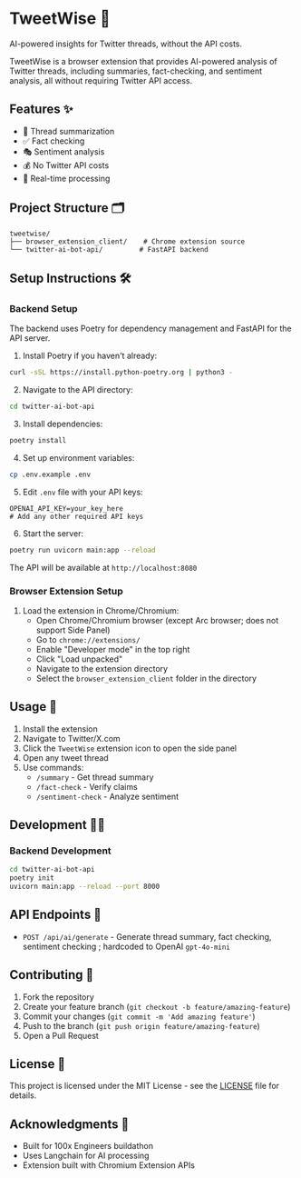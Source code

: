 # TweetWise 🧠

AI-powered insights for Twitter threads, without the API costs.

TweetWise is a browser extension that provides AI-powered analysis of Twitter threads, including summaries, fact-checking, and sentiment analysis, all without requiring Twitter API access.

## Features ✨

- 📝 Thread summarization
- ✅ Fact checking
- 🎭 Sentiment analysis
- 💰 No Twitter API costs
- 🚀 Real-time processing

## Project Structure 🗂️

```
tweetwise/
├── browser_extension_client/    # Chrome extension source
└── twitter-ai-bot-api/         # FastAPI backend
```

## Setup Instructions 🛠️

### Backend Setup

The backend uses Poetry for dependency management and FastAPI for the API server.

1. Install Poetry if you haven't already:
```bash
curl -sSL https://install.python-poetry.org | python3 -
```

2. Navigate to the API directory:
```bash
cd twitter-ai-bot-api
```

3. Install dependencies:
```bash
poetry install
```

4. Set up environment variables:
```bash
cp .env.example .env
```

5. Edit `.env` file with your API keys:
```env
OPENAI_API_KEY=your_key_here
# Add any other required API keys
```

6. Start the server:
```bash
poetry run uvicorn main:app --reload
```

The API will be available at `http://localhost:8080`

### Browser Extension Setup

1. Load the extension in Chrome/Chromium:
   - Open Chrome/Chromium browser (except Arc browser; does not support Side Panel)
   - Go to `chrome://extensions/`
   - Enable "Developer mode" in the top right
   - Click "Load unpacked"
   - Navigate to the extension directory
   - Select the `browser_extension_client` folder in the directory

## Usage 📱

1. Install the extension
2. Navigate to Twitter/X.com
3. Click the `TweetWise` extension icon to open the side panel
4. Open any tweet thread
5. Use commands:
   - `/summary` - Get thread summary
   - `/fact-check` - Verify claims
   - `/sentiment-check` - Analyze sentiment

## Development 👩‍💻

### Backend Development

```bash
cd twitter-ai-bot-api
poetry init
uvicorn main:app --reload --port 8000
```

## API Endpoints 🔌

- `POST /api/ai/generate` - Generate thread summary, fact checking, sentiment checking ; hardcoded to OpenAI `gpt-4o-mini`

## Contributing 🤝

1. Fork the repository
2. Create your feature branch (`git checkout -b feature/amazing-feature`)
3. Commit your changes (`git commit -m 'Add amazing feature'`)
4. Push to the branch (`git push origin feature/amazing-feature`)
5. Open a Pull Request

## License 📄

This project is licensed under the MIT License - see the [LICENSE](LICENSE) file for details.

## Acknowledgments 🙏

- Built for 100x Engineers buildathon
- Uses Langchain for AI processing
- Extension built with Chromium Extension APIs
